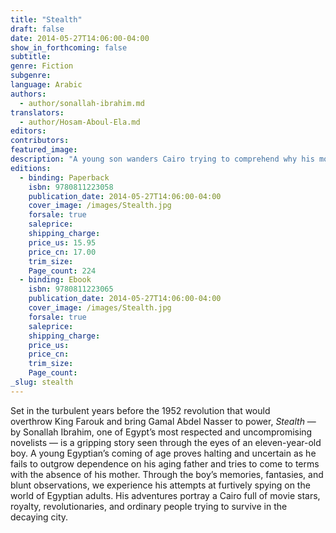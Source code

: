 ```yaml
---
title: "Stealth"
draft: false
date: 2014-05-27T14:06:00-04:00
show_in_forthcoming: false
subtitle:
genre: Fiction
subgenre:
language: Arabic
authors:
  - author/sonallah-ibrahim.md
translators:
  - author/Hosam-Aboul-Ela.md
editors:
contributors:
featured_image:
description: "A young son wanders Cairo trying to comprehend why his mother has disappeared "
editions:
  - binding: Paperback
    isbn: 9780811223058
    publication_date: 2014-05-27T14:06:00-04:00
    cover_image: /images/Stealth.jpg
    forsale: true
    saleprice:
    shipping_charge:
    price_us: 15.95
    price_cn: 17.00
    trim_size:
    Page_count: 224
  - binding: Ebook
    isbn: 9780811223065
    publication_date: 2014-05-27T14:06:00-04:00
    cover_image: /images/Stealth.jpg
    forsale: true
    saleprice:
    shipping_charge:
    price_us:
    price_cn:
    trim_size:
    Page_count:
_slug: stealth
---
```


Set in the turbulent years before the 1952 revolution that would overthrow King Farouk and bring Gamal Abdel Nasser to power, _Stealth_ — by Sonallah Ibrahim, one of Egypt’s most respected and uncompromising novelists — is a gripping story seen through the eyes of an eleven-year-old boy. A young Egyptian’s coming of age proves halting and uncertain as he fails to outgrow dependence on his aging father and tries to come to terms with the absence of his mother. Through the boy’s memories, fantasies, and blunt observations, we experience his attempts at furtively spying on the world of Egyptian adults. His adventures portray a Cairo full of movie stars, royalty, revolutionaries, and ordinary people trying to survive in the decaying city. 

